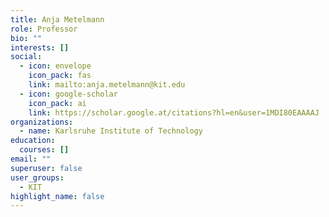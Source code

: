 ```yaml
---
title: Anja Metelmann
role: Professor
bio: ""
interests: []
social:
  - icon: envelope
    icon_pack: fas
    link: mailto:anja.metelmann@kit.edu
  - icon: google-scholar
    icon_pack: ai
    link: https://scholar.google.at/citations?hl=en&user=1MDI80EAAAAJ
organizations:
  - name: Karlsruhe Institute of Technology
education:
  courses: []
email: ""
superuser: false
user_groups:
  - KIT
highlight_name: false
---
```

